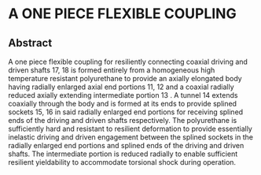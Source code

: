# A ONE PIECE FLEXIBLE COUPLING

## Abstract
A one piece flexible coupling for resiliently connecting coaxial driving and driven shafts 17, 18 is formed entirely from a homogeneous high temperature resistant polyurethane to provide an axially elongated body having radially enlarged axial end portions 11, 12 and a coaxial radially reduced axially extending intermediate portion 13 . A tunnel 14 extends coaxially through the body and is formed at its ends to provide splined sockets 15, 16 in said radially enlarged end portions for receiving splined ends of the driving and driven shafts respectively. The polyurethane is sufficiently hard and resistant to resilient deformation to provide essentially inelastic driving and driven engagement between the splined sockets in the radially enlarged end portions and splined ends of the driving and driven shafts. The intermediate portion is reduced radially to enable sufficient resilient yieldability to accommodate torsional shock during operation.